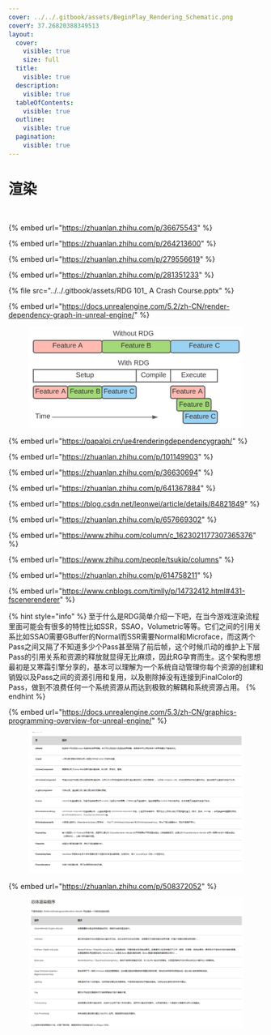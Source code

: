 ```yaml
---
cover: ../../.gitbook/assets/BeginPlay_Rendering_Schematic.png
coverY: 37.26820388349513
layout:
  cover:
    visible: true
    size: full
  title:
    visible: true
  description:
    visible: true
  tableOfContents:
    visible: true
  outline:
    visible: true
  pagination:
    visible: true
---
```


# 渲染

<figure><img src="../../.gitbook/assets/BeginPlay_Rendering_Schematic.png" alt=""><figcaption></figcaption></figure>

{% embed url="https://zhuanlan.zhihu.com/p/36675543" %}

{% embed url="https://zhuanlan.zhihu.com/p/264213600" %}

{% embed url="https://zhuanlan.zhihu.com/p/279556619" %}

{% embed url="https://zhuanlan.zhihu.com/p/281351233" %}

{% file src="../../.gitbook/assets/RDG 101_ A Crash Course.pptx" %}

{% embed url="https://docs.unrealengine.com/5.2/zh-CN/render-dependency-graph-in-unreal-engine/" %}

<figure><img src="../../.gitbook/assets/image (2).png" alt=""><figcaption></figcaption></figure>

{% embed url="https://papalqi.cn/ue4renderingdependencygraph/" %}

{% embed url="https://zhuanlan.zhihu.com/p/101149903" %}

{% embed url="https://zhuanlan.zhihu.com/p/36630694" %}

{% embed url="https://zhuanlan.zhihu.com/p/641367884" %}

{% embed url="https://blog.csdn.net/leonwei/article/details/84821849" %}

{% embed url="https://zhuanlan.zhihu.com/p/657669302" %}

{% embed url="https://www.zhihu.com/column/c_1623021177307365376" %}

{% embed url="https://www.zhihu.com/people/tsukip/columns" %}

{% embed url="https://zhuanlan.zhihu.com/p/614758211" %}

{% embed url="https://www.cnblogs.com/timlly/p/14732412.html#431-fscenerenderer" %}

{% hint style="info" %}
至于什么是RDG简单介绍一下吧，在当今游戏渲染流程里面可能会有很多的特性比如SSR，SSAO，Volumetric等等。它们之间的引用关系比如SSAO需要GBuffer的Normal而SSR需要Normal和Microface，而这两个Pass之间又隔了不知道多少个Pass甚至隔了前后帧，这个时候爪动的维护上下层Pass的引用关系和资源的释放就显得无比麻烦，因此RG孕育而生。这个架构思想最初是又寒霜引擎分享的，基本可以理解为一个系统自动管理你每个资源的创建和销毁以及Pass之间的资源引用和复用，以及剔除掉没有连接到FinalColor的Pass，做到不浪费任何一个系统资源从而达到极致的解耦和系统资源占用。
{% endhint %}

{% embed url="https://docs.unrealengine.com/5.3/zh-CN/graphics-programming-overview-for-unreal-engine/" %}

<figure><img src="../../.gitbook/assets/image.png" alt=""><figcaption></figcaption></figure>

{% embed url="https://zhuanlan.zhihu.com/p/508372052" %}

<figure><img src="../../.gitbook/assets/image (1).png" alt=""><figcaption></figcaption></figure>
